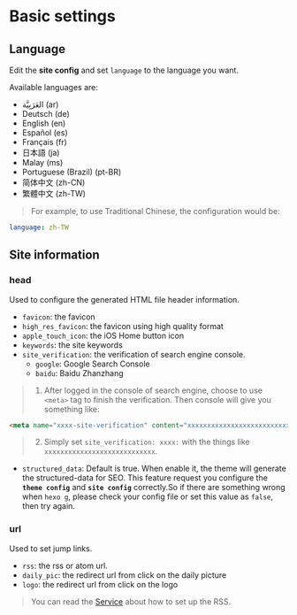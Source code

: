 # Basic settings

## Language

Edit the **site config** and set `language` to the language you want.

Available languages ​​are:

- العَرَبِيَّة (ar)
- Deutsch (de)
- English (en)
- Español (es)
- Français (fr)
- 日本語 (ja)
- Malay (ms)
- Portuguese (Brazil) (pt-BR)
- 简体中文 (zh-CN)
- 繁體中文 (zh-TW)

> For example, to use Traditional Chinese, the configuration would be:
>
```yaml
language: zh-TW
```

## Site information

### head

Used to configure the generated HTML file header information.

- `favicon`: the favicon
- `high_res_favicon`: the favicon using high quality format
- `apple_touch_icon`: the iOS Home button icon
- `keywords`: the site keywords
- `site_verification`: the verification of search engine console.
  - `google`: Google Search Console
  - `baidu`: Baidu Zhanzhang

> 1. After logged in the console of search engine, choose to use `<meta>` tag to finish the verification. Then console will give you something like:
```html
<meta name="xxxx-site-verification" content="xxxxxxxxxxxxxxxxxxxxxxxxxxxx" />
```
> 2. Simply set `site_verification: xxxx:` with the things like `xxxxxxxxxxxxxxxxxxxxxxxxxxxx`.

- `structured_data`: Default is true. When enable it, the theme will generate the structured-data for SEO. This feature request you configure the **`theme config`** and **`site config`** correctly.So if there are something wrong when `hexo g`, please check your config file or set this value as `false`, then try again.

### url

Used to set jump links.

- `rss`: the rss or atom url.
- `daily_pic`: the redirect url from click on the daily picture
- `logo`: the redirect url from click on the logo

> You can read the [Service](/service/) about how to set up the RSS.
